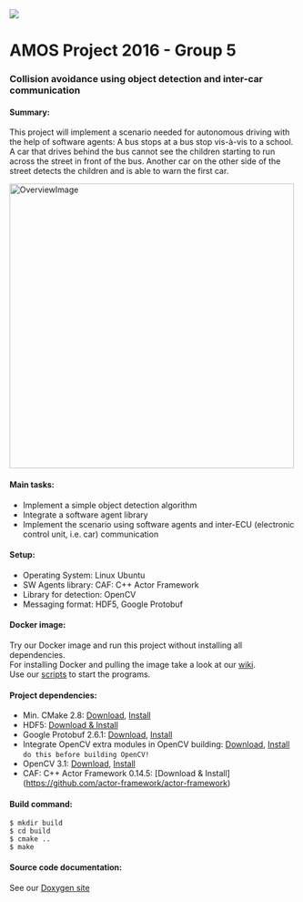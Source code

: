 <img src="https://travis-ci.org/JoHeinrich/amos-ss16-proj5.svg?branch=master">

# AMOS Project 2016 - Group 5
### Collision avoidance using object detection and inter-car communication

#### Summary:
This project will implement a scenario needed for autonomous driving with the help of software agents:
A bus stops at a bus stop vis-à-vis to a school. A car that drives behind the bus cannot see the children starting to run across the street in front of the bus. Another car on the other side of the street detects the children and is able to warn the first car.

<img src="https://rawgit.com/JoHeinrich/amos-ss16-proj5/master/info/overview.svg" alt="OverviewImage" width="500">

#### Main tasks: 
- Implement a simple object detection algorithm
- Integrate a software agent library
- Implement the scenario using software agents and inter-ECU (electronic control unit, i.e. car) communication

#### Setup:
- Operating System: Linux Ubuntu
- SW Agents library: CAF: C++ Actor Framework
- Library for detection: OpenCV
- Messaging format: HDF5, Google Protobuf

#### Docker image:
Try our Docker image and run this project without installing all dependencies. <br>
For installing Docker and pulling the image take a look at our  [wiki](https://github.com/JoHeinrich/amos-ss16-proj5/wiki/Dockerhub-HowTo).<br>
Use our [scripts](https://github.com/JoHeinrich/amos-ss16-proj5/tree/master/script) to start the programs.

#### Project dependencies:
- Min. CMake 2.8:  [Download](https://cmake.org/download/), [Install](https://cmake.org/install)
- HDF5: [Download & Install](https://www.hdfgroup.org/HDF5/release/cmakebuild.html#build)
- Google Protobuf 2.6.1: [Download](https://github.com/google/protobuf/releases/download/v2.6.1/protobuf-2.6.1.tar.gz), [Install]( https://github.com/google/protobuf/blob/master/src/README.md)
- Integrate OpenCV extra modules in OpenCV building: [Download](https://github.com/Itseez/opencv_contrib), [Install](https://github.com/Itseez/opencv_contrib)  `do this before building OpenCV!`
- OpenCV 3.1: [Download](http://opencv.org/downloads.html), [Install](http://docs.opencv.org/3.1.0/d7/d9f/tutorial_linux_install.html)
- CAF: C++ Actor Framework 0.14.5: [Download & Install] (https://github.com/actor-framework/actor-framework)

#### Build command: 
    $ mkdir build
    $ cd build
    $ cmake ..
    $ make

#### Source code documentation:
See our [Doxygen site](http://joheinrich.github.io/amos-ss16-proj5-gh-pages/index.html)
